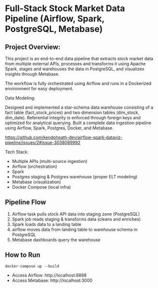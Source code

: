 
# Full-Stack Stock Market Data Pipeline (Airflow, Spark, PostgreSQL, Metabase)

## Project Overview:

This project is an end-to-end data pipeline that extracts stock market data from multiple external APIs, processes and transforms it using Apache Spark, stages and warehouses the data in PostgreSQL, and visualizes insights through Metabase.

The workflow is fully orchestrated using Airflow and runs in a Dockerized environment for easy deployment.

Data Modeling:

Designed and implemented a star-schema data warehouse consisting of a fact table (fact_stock_prices) and two dimension tables (dim_stock, dim_date). Referential integrity is enforced through foreign keys and optimized for analytical querying. Built a complete data ingestion pipeline using Airflow, Spark, Postgres, Docker, and Metabase.

https://github.com/kendoheath-dev/airflow-spark-dataviz-pipeline/issues/2#issue-3038089992

Tech Stack:

- Multiple APIs (multi-source ingestion)
- Airflow (orchestration)
- Spark 
- Postgres staging & Postgres warehouse (proper ELT modeling)
- Metabase (visualization)
- Docker Compose (local infra)

 ## Pipeline Flow
1. Airflow task pulls stock API data into staging zone (PostgreSQL)
2. Spark job reads staging & transforms data (cleans and enriches)
3. Spark loads data to a landing table
4. airflow moves data from landing table to warehouse schema in PostgreSQL
5. Metabase dashboards query the warehouse

## How to Run
    docker-compose up --build
- Access Airflow: http://localhost:8888
- Access Metabase: http://localhost:3000
